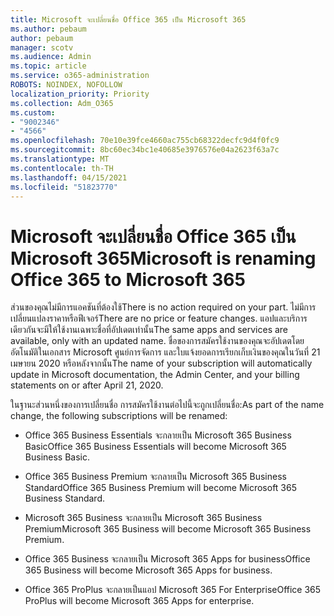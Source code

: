```yaml
---
title: Microsoft จะเปลี่ยนชื่อ Office 365 เป็น Microsoft 365
ms.author: pebaum
author: pebaum
manager: scotv
ms.audience: Admin
ms.topic: article
ms.service: o365-administration
ROBOTS: NOINDEX, NOFOLLOW
localization_priority: Priority
ms.collection: Adm_O365
ms.custom:
- "9002346"
- "4566"
ms.openlocfilehash: 70e10e39fce4660ac755cb68322decfc9d4f0fc9
ms.sourcegitcommit: 8bc60ec34bc1e40685e3976576e04a2623f63a7c
ms.translationtype: MT
ms.contentlocale: th-TH
ms.lasthandoff: 04/15/2021
ms.locfileid: "51823770"
---
```

# <a name="microsoft-is-renaming-office-365-to-microsoft-365"></a><span data-ttu-id="e7221-102">Microsoft จะเปลี่ยนชื่อ Office 365 เป็น Microsoft 365</span><span class="sxs-lookup"><span data-stu-id="e7221-102">Microsoft is renaming Office 365 to Microsoft 365</span></span>

<span data-ttu-id="e7221-103">ส่วนของคุณไม่มีการแอคชันที่ต้องใช้</span><span class="sxs-lookup"><span data-stu-id="e7221-103">There is no action required on your part.</span></span> <span data-ttu-id="e7221-104">ไม่มีการเปลี่ยนแปลงราคาหรือฟีเจอร์</span><span class="sxs-lookup"><span data-stu-id="e7221-104">There are no price or feature changes.</span></span> <span data-ttu-id="e7221-105">แอปและบริการเดียวกันจะมีให้ใช้งานเฉพาะชื่อที่อัปเดตเท่านั้น</span><span class="sxs-lookup"><span data-stu-id="e7221-105">The same apps and services are available, only with an updated name.</span></span> <span data-ttu-id="e7221-106">ชื่อของการสมัครใช้งานของคุณจะอัปเดตโดยอัตโนมัติในเอกสาร Microsoft ศูนย์การจัดการ และใบแจ้งยอดการเรียกเก็บเงินของคุณในวันที่ 21 เมษายน 2020 หรือหลังจากนั้น</span><span class="sxs-lookup"><span data-stu-id="e7221-106">The name of your subscription will automatically update in Microsoft documentation, the Admin Center, and your billing statements on or after April 21, 2020.</span></span>

<span data-ttu-id="e7221-107">ในฐานะส่วนหนึ่งของการเปลี่ยนชื่อ การสมัครใช้งานต่อไปนี้จะถูกเปลี่ยนชื่อ:</span><span class="sxs-lookup"><span data-stu-id="e7221-107">As part of the name change, the following subscriptions will be renamed:</span></span>

- <span data-ttu-id="e7221-108">Office 365 Business Essentials จะกลายเป็น Microsoft 365 Business Basic</span><span class="sxs-lookup"><span data-stu-id="e7221-108">Office 365 Business Essentials will become Microsoft 365 Business Basic.</span></span>

- <span data-ttu-id="e7221-109">Office 365 Business Premium จะกลายเป็น Microsoft 365 Business Standard</span><span class="sxs-lookup"><span data-stu-id="e7221-109">Office 365 Business Premium will become Microsoft 365 Business Standard.</span></span>

- <span data-ttu-id="e7221-110">Microsoft 365 Business จะกลายเป็น Microsoft 365 Business Premium</span><span class="sxs-lookup"><span data-stu-id="e7221-110">Microsoft 365 Business will become Microsoft 365 Business Premium.</span></span>

- <span data-ttu-id="e7221-111">Office 365 Business จะกลายเป็น Microsoft 365 Apps for business</span><span class="sxs-lookup"><span data-stu-id="e7221-111">Office 365 Business will become Microsoft 365 Apps for business.</span></span>

- <span data-ttu-id="e7221-112">Office 365 ProPlus จะกลายเป็นแอป Microsoft 365 For Enterprise</span><span class="sxs-lookup"><span data-stu-id="e7221-112">Office 365 ProPlus will become Microsoft 365 Apps for enterprise.</span></span>
